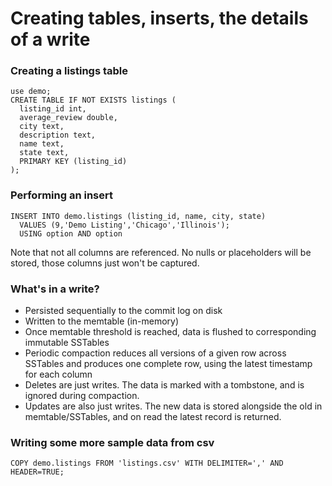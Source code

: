 # Creating tables, inserts, the details of a write

### Creating a listings table
```
use demo;
CREATE TABLE IF NOT EXISTS listings (
  listing_id int,
  average_review double,
  city text,
  description text,
  name text,  
  state text,   
  PRIMARY KEY (listing_id)
);
```
### Performing an insert
```
INSERT INTO demo.listings (listing_id, name, city, state)
  VALUES (9,'Demo Listing','Chicago','Illinois');
  USING option AND option
```
Note that not all columns are referenced. No nulls or placeholders will be stored, those columns just won't be captured.

### What's in a write?
- Persisted sequentially to the commit log on disk
- Written to the memtable (in-memory)
- Once memtable threshold is reached, data is flushed to corresponding immutable SSTables
- Periodic compaction reduces all versions of a given row across SSTables and produces one complete row, using the latest timestamp for each column
- Deletes are just writes. The data is marked with a tombstone, and is ignored during compaction.
- Updates are also just writes. The new data is stored alongside the old in memtable/SSTables, and on read the latest record is returned.

### Writing some more sample data from csv
```
COPY demo.listings FROM 'listings.csv' WITH DELIMITER=',' AND HEADER=TRUE;
```
